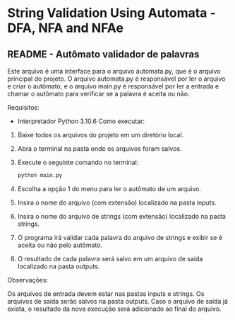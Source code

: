 # String Validation Using Automata - DFA, NFA and NFAe

## README - Autômato validador de palavras

Este arquivo é uma interface para o arquivo automata.py, que é o arquivo principal do projeto. O arquivo automata.py é responsável por ler o arquivo e criar o autômato, e o arquivo main.py é responsável por ler a entrada e chamar o autômato para verificar se a palavra é aceita ou não.

Requisitos:

- Interpretador Python 3.10.6
Como executar:

1. Baixe todos os arquivos do projeto em um diretório local.

2. Abra o terminal na pasta onde os arquivos foram salvos.

3. Execute o seguinte comando no terminal:

    

    ```Python
    python main.py
    ```

4. Escolha a opção 1 do menu para ler o autômato de um arquivo.

5. Insira o nome do arquivo (com extensão) localizado na pasta inputs.

6. Insira o nome do arquivo de strings (com extensão) localizado na pasta strings.

7. O programa irá validar cada palavra do arquivo de strings e exibir se é aceita ou não pelo autômato.

8. O resultado de cada palavra será salvo em um arquivo de saída localizado na pasta outputs.

Observações:

Os arquivos de entrada devem estar nas pastas inputs e strings.
Os arquivos de saída serão salvos na pasta outputs.
Caso o arquivo de saída já exista, o resultado da nova execução será adicionado ao final do arquivo.
